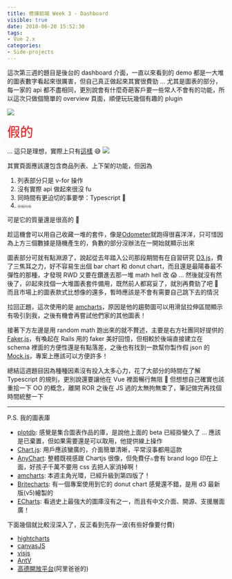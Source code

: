 ```yaml
---
title: 修煉前端 Week 3 - Dashboard
visible: true
date: 2018-06-20 15:52:30
tags:
- Vue 2.x
categories:
- Side-projects
---
```


這次第三週的題目是後台的 dashboard 介面，一直以來看到的 demo 都是一大堆的圖表數字看起來很厲害，但自己真正做起來其實很費勁 ... 尤其是圖表的部分，每一家的 api 都不盡相同，更別說會有什麼奇葩客戶要一些常人不會有的功能，所以這次只做個簡單的 overview 頁面，順便玩玩幾個有趣的 plugin

<!--more-->

![](https://i.imgur.com/2s23645.png)

<font style='font-size: 30px; color: red'>假的</font>

... 這只是理想，實際上只有[這樣](http://vdashboard.s3-website-ap-northeast-1.amazonaws.com/) 😅
![](https://i.imgur.com/Kq4zlLG.png)

其實頁面應該還包含商品列表、上下架的功能，但因為
1. 列表部分只是 v-for 操作
2. 沒有實際 api 做起來很沒 fu
3. 同時間有更迫切的事要學：Typescript 🤬
4. <font style='text-decoration: line-through; font-size: 8px; color: grey'>我懶的做</font>

可是它的質量還是很高的 🤗

趁這機會可以用自己收藏一堆的套件，像是[Odometer](http://github.hubspot.com/odometer/docs/welcome/)就跑得很喜洋洋，只可惜因為上方三個數據是隨機產生的，負數的部分沒辦法在一開始就顯示出來

圖表部分可就有點淵源了，說起從去年踏入公司那段期間有在自習研究 [D3.js](https://d3js.org/)，費了三焦耳之力，好不容易生出個 bar chart 和 donut chart，而且還是最陽春最不彈性的那種，才發現 RWD 又要在鑽進去那一堆 math hell 改 😱 
... 然後就沒有然後了，卯起來找個一大堆圖表套件備用，既然前人都寫妥了，就別再費勁了吧 🍵 而且市場上的圖表款式比想像的還多，暫時應該是不會有需要自己跳下去的情況

拉回正題，這次使用的是 [amcharts](https://www.amcharts.com/v4/)，原因是他的趨勢圖可以用滑鼠拉伸區間顯示有吸引到我，之後有機會再嘗試他們家的其他圖表！

接著下方左邊是用 random math 跑出來的就不贅述，主要是右方社團同好提供的 [Faker.js](https://github.com/marak/Faker.js/)，有喚起在 Rails 用的 faker 美好回憶，但相較於後端直接建立在 schema 裡面的方便性還是有點落差，之後也有找到一款幫你製作假 json 的 [Mock.js](http://mockjs.com/)，專案上應該可以方便許多！

總結這週題目因為種種因素沒有投入太多心力，花了大部分的時間在了解 Typescript 的規則，更別說還要讓他在 Vue 裡面暢行無阻 🤯 但想想自己確實也該重拾一下 OO 的概念，離開 ROR 之後在 JS 過的太無拘無束了，筆記做完再找個時間統整一下






----------------
P.S. 我的圖表庫

* [plotdb](https://plotdb.com/): 感覺是集合圖表作品的庫，是說他上面的 beta 已經掛蠻久了 ... 應該是已棄置，但如果需要還是可以取用，他提供線上操作
* [Chart.js](http://www.chartjs.org/): 用戶應該蠻廣的，介面簡單清晰，平常沒事都用這款
* [AnyChart](https://www.anychart.com/): 整體既視感跟 Chartjs 很像，但免費仔<font style='text-decoration: line-through; font-size: 8px; color: grey'>我</font>會有 brand logo 印在上面，好孩子千萬不要用 css 去把人家消掉啊！
* [amcharts](https://www.amcharts.com/v4/): 本週主角光環，已經升級到第四版了！
* [Britecharts](https://eventbrite.github.io/britecharts/index.html): 有一個專案使用到它的 donut chart 感覺還不錯，是用 d3 最新版(v5)繪製的
* [ECharts](http://echarts.baidu.com/index.html): 看過史上最強大的圖庫沒有之一，而且有中文介面、開源、支援層面廣！



下面幾個就比較沒深入了，反正看到先存一波(有些好像要付費)
* [hightcharts](https://www.highcharts.com/)
* [canvasJS](https://canvasjs.com/)
* [visjs](http://visjs.org/#)
* [AntV](https://antv.alipay.com/zh-cn/g2/3.x/index.html)
* [高德開放平台](http://lbs.amap.com/)(阿里爸爸的)